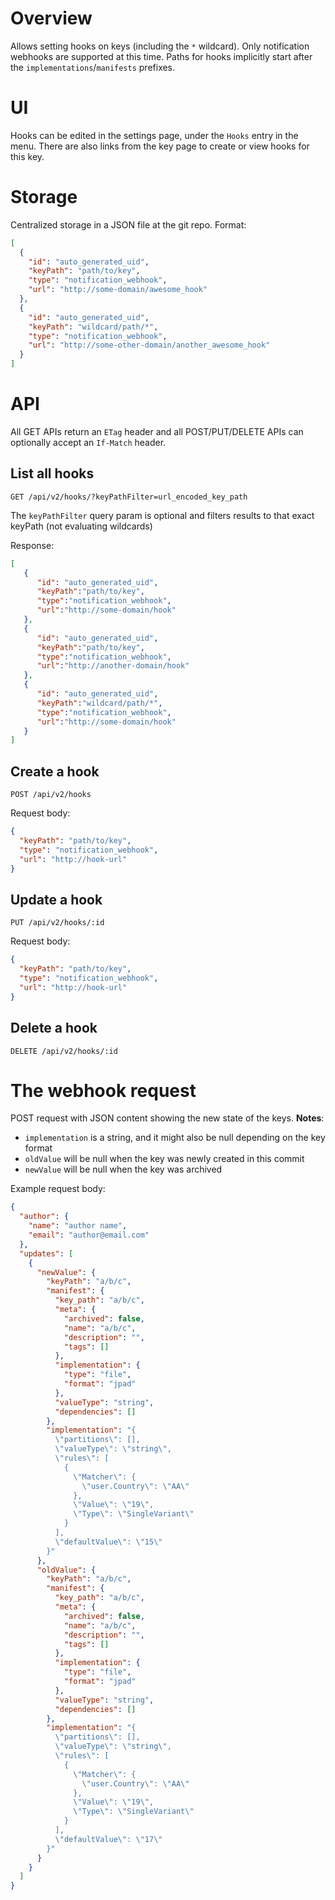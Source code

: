 # Overview

Allows setting hooks on keys (including the `*` wildcard). Only notification webhooks are supported at this time.
Paths for hooks implicitly start after the `implementations`/`manifests` prefixes.

# UI

Hooks can be edited in the settings page, under the `Hooks` entry in the menu.
There are also links from the key page to create or view hooks for this key.

# Storage

Centralized storage in a JSON file at the git repo. Format:

```JSON
[
  {
    "id": "auto_generated_uid",
    "keyPath": "path/to/key",
    "type": "notification_webhook",
    "url": "http://some-domain/awesome_hook"
  },
  {
    "id": "auto_generated_uid",
    "keyPath": "wildcard/path/*",
    "type": "notification_webhook",
    "url": "http://some-other-domain/another_awesome_hook"
  }
]
```

# API

All GET APIs return an `ETag` header and all POST/PUT/DELETE APIs can optionally accept an `If-Match` header.

## List all hooks

`GET /api/v2/hooks/?keyPathFilter=url_encoded_key_path`

The `keyPathFilter` query param is optional and filters results to that exact keyPath (not evaluating wildcards)

Response:

```JSON
[
   {
      "id": "auto_generated_uid",
      "keyPath":"path/to/key",
      "type":"notification_webhook",
      "url":"http://some-domain/hook"
   },
   {
      "id": "auto_generated_uid",
      "keyPath":"path/to/key",
      "type":"notification_webhook",
      "url":"http://another-domain/hook"
   },
   {
      "id": "auto_generated_uid",
      "keyPath":"wildcard/path/*",
      "type":"notification_webhook",
      "url":"http://some-domain/hook"
   }
]
```

## Create a hook

`POST /api/v2/hooks`

Request body:

```JSON
{
  "keyPath": "path/to/key",
  "type": "notification_webhook",
  "url": "http://hook-url"
}
```

## Update a hook

`PUT /api/v2/hooks/:id`

Request body:

```JSON
{
  "keyPath": "path/to/key",
  "type": "notification_webhook",
  "url": "http://hook-url"
}
```

## Delete a hook

`DELETE /api/v2/hooks/:id`

# The webhook request

POST request with JSON content showing the new state of the keys.
**Notes**:

- `implementation` is a string, and it might also be null depending on the key format
- `oldValue` will be null when the key was newly created in this commit
- `newValue` will be null when the key was archived

Example request body:

```JSON
{
  "author": {
    "name": "author name",
    "email": "author@email.com"
  },
  "updates": [
    {
      "newValue": {
        "keyPath": "a/b/c",
        "manifest": {
          "key_path": "a/b/c",
          "meta": {
            "archived": false,
            "name": "a/b/c",
            "description": "",
            "tags": []
          },
          "implementation": {
            "type": "file",
            "format": "jpad"
          },
          "valueType": "string",
          "dependencies": []
        },
        "implementation": "{
          \"partitions\": [],
          \"valueType\": \"string\",
          \"rules\": [
            {
              \"Matcher\": {
                \"user.Country\": \"AA\"
              },
              \"Value\": \"19\",
              \"Type\": \"SingleVariant\"
            }
          ],
          \"defaultValue\": \"15\"
        }"
      },
      "oldValue": {
        "keyPath": "a/b/c",
        "manifest": {
          "key_path": "a/b/c",
          "meta": {
            "archived": false,
            "name": "a/b/c",
            "description": "",
            "tags": []
          },
          "implementation": {
            "type": "file",
            "format": "jpad"
          },
          "valueType": "string",
          "dependencies": []
        },
        "implementation": "{
          \"partitions\": [],
          \"valueType\": \"string\",
          \"rules\": [
            {
              \"Matcher\": {
                \"user.Country\": \"AA\"
              },
              \"Value\": \"19\",
              \"Type\": \"SingleVariant\"
            }
          ],
          \"defaultValue\": \"17\"
        }"
      }
    }
  ]
}
```
